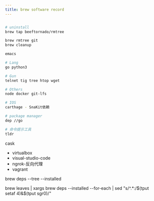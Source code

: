 ```yaml
---
title: brew software record
---
```



```bash

# uninstall
brew tap beeftornado/rmtree

brew rmtree git
brew cleanup

emacs

# Lang
go python3

# Gun
telnet tig tree htop wget

# Others
node docker git-lfs

# IOS 
carthage - SnaKit依赖

# package manager
dep //go

# 命令提示工具
tldr

```
cask

- virtualbox
- visual-studio-code
- ngrok-反向代理
- vagrant


brew deps --tree --installed

brew leaves | xargs brew deps --installed --for-each | sed "s/^.*:/$(tput setaf 4)&$(tput sgr0)/"